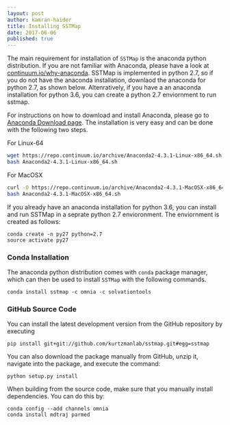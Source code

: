 ```yaml
---
layout: post
author: kamran-haider
title: Installing SSTMap
date: 2017-06-06
published: true
---
```

The main requirement for installation of `SSTMap` is the anaconda python distribution. If you are not familiar with Anaconda, please have a look at [continuum.io/why-anaconda](https://www.continuum.io/why-anaconda). SSTMap is implemented in python 2.7, so if you do not have the anaconda installation, downlaod the anaconda for python 2.7, as shown below. Altenratively, if you have a an anaconda installation for python 3.6, you can create a python 2.7 enviornment to run sstmap.

<!--more-->
For instructions on how to download and install Anaconda, please go to [Anaconda Download page](https://www.continuum.io/downloads). 
The installation is very easy and can be done with the following two steps. 

For Linux-64
```bash
wget https://repo.continuum.io/archive/Anaconda2-4.3.1-Linux-x86_64.sh
bash Anaconda2-4.3.1-Linux-x86_64.sh
```
For MacOSX
```bash
curl -O https://repo.continuum.io/archive/Anaconda2-4.3.1-MacOSX-x86_64.sh
bash Anaconda2-4.3.1-MacOSX-x86_64.sh
```
If you already have an anaconda installation for python 3.6, you can install and run SSTMap in a seprate python 2.7 envioronment. The enviornment is created as follows:
```
conda create -n py27 python=2.7
source activate py27
```

### Conda Installation
The anaconda python distribution comes with `conda` package manager, which can then be used to install `SSTMap` with the following commands.

```
conda install sstmap -c omnia -c solvationtools
```

### GitHub Source Code
You can install the latest development version from the GitHub repository by executing

```
pip install git+git://github.com/kurtzmanlab/sstmap.git#egg=sstmap
```

You can also download the package manually from GitHub, unzip it, navigate into the package, and execute the command:

```
python setup.py install
```

When building from the source code, make sure that you manually install dependencies. You can do this by:
```
conda config --add channels omnia
conda install mdtraj parmed
``` 
